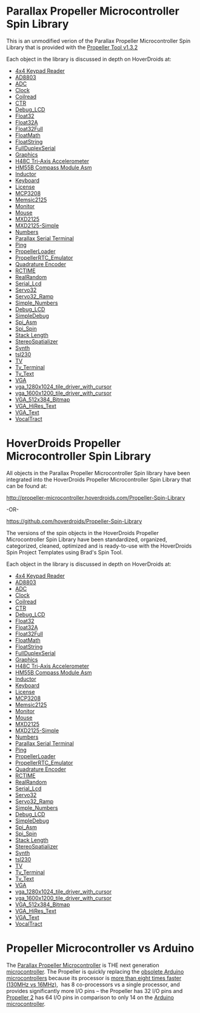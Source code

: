 <h1>Parallax Propeller Microcontroller Spin Library</h1>
<p>This is an unmodified verion of the Parallax Propeller Microcontroller Spin Library that is provided with the <a href="https://www.parallax.com/downloads/propeller-tool-software-windows-spin-assembly">Propeller Tool v1.3.2</a></p>
<p> Each object in the library is discussed in depth on HoverDroids at:</p>
<ul>
<li><a href='http://propeller-microcontroller.hoverdroids.com/parallax-propeller-spin-library/4x4-keypad-reader'>4x4 Keypad Reader</a></li>
<li><a href='http://propeller-microcontroller.hoverdroids.com/parallax-propeller-spin-library/ad8803'>AD8803</a></li>
<li><a href='http://propeller-microcontroller.hoverdroids.com/parallax-propeller-spin-library/adc'>ADC</a></li>
<li><a href='http://propeller-microcontroller.hoverdroids.com/parallax-propeller-spin-library/clock'>Clock</a></li>
<li><a href='http://propeller-microcontroller.hoverdroids.com/parallax-propeller-spin-library/coilread'>Coilread</a></li>
<li><a href='http://propeller-microcontroller.hoverdroids.com/parallax-propeller-spin-library/ctr'>CTR</a></li>
<li><a href='http://propeller-microcontroller.hoverdroids.com/parallax-propeller-spin-library/debug_lcd'>Debug_LCD</a></li>
<li><a href='http://propeller-microcontroller.hoverdroids.com/parallax-propeller-spin-library/float32'>Float32</a></li>
<li><a href='http://propeller-microcontroller.hoverdroids.com/parallax-propeller-spin-library/float32a'>Float32A</a></li>
<li><a href='http://propeller-microcontroller.hoverdroids.com/parallax-propeller-spin-library/float32full'>Float32Full</a></li>
<li><a href='http://propeller-microcontroller.hoverdroids.com/parallax-propeller-spin-library/floatmath'>FloatMath</a></li>
<li><a href='http://propeller-microcontroller.hoverdroids.com/parallax-propeller-spin-library/floatstring'>FloatString</a></li>
<li><a href='http://propeller-microcontroller.hoverdroids.com/parallax-propeller-spin-library/fullduplexserial'>FullDuplexSerial</a></li>
<li><a href='http://propeller-microcontroller.hoverdroids.com/parallax-propeller-spin-library/graphics'>Graphics</a></li>
<li><a href='http://propeller-microcontroller.hoverdroids.com/parallax-propeller-spin-library/h48c-tri-axis-accelerometer'>H48C Tri-Axis Accelerometer</a></li>
<li><a href='http://propeller-microcontroller.hoverdroids.com/parallax-propeller-spin-library/hm55b-compass-module-asm'>HM55B Compass Module Asm</a></li>
<li><a href='http://propeller-microcontroller.hoverdroids.com/parallax-propeller-spin-library/inductor'>Inductor</a></li>
<li><a href='http://propeller-microcontroller.hoverdroids.com/parallax-propeller-spin-library/keyboard'>Keyboard</a></li>
<li><a href='http://propeller-microcontroller.hoverdroids.com/parallax-propeller-spin-library/license'>License</a></li>
<li><a href='http://propeller-microcontroller.hoverdroids.com/parallax-propeller-spin-library/mcp3208'>MCP3208</a></li>
<li><a href='http://propeller-microcontroller.hoverdroids.com/parallax-propeller-spin-library/memsic2125'>Memsic2125</a></li>
<li><a href='http://propeller-microcontroller.hoverdroids.com/parallax-propeller-spin-library/monitor'>Monitor</a></li>
<li><a href='http://propeller-microcontroller.hoverdroids.com/parallax-propeller-spin-library/mouse'>Mouse</a></li>
<li><a href='http://propeller-microcontroller.hoverdroids.com/parallax-propeller-spin-library/mxd2125'>MXD2125</a></li>
<li><a href='http://propeller-microcontroller.hoverdroids.com/parallax-propeller-spin-library/mxd2125-simple'>MXD2125-Simple</a></li>
<li><a href='http://propeller-microcontroller.hoverdroids.com/parallax-propeller-spin-library/numbers'>Numbers</a></li>
<li><a href='http://propeller-microcontroller.hoverdroids.com/parallax-propeller-spin-library/parallax-serial-terminal'>Parallax Serial Terminal</a></li>
<li><a href='http://propeller-microcontroller.hoverdroids.com/parallax-propeller-spin-library/ping'>Ping</a></li>
<li><a href='http://propeller-microcontroller.hoverdroids.com/parallax-propeller-spin-library/propellerloader'>PropellerLoader</a></li>
<li><a href='http://propeller-microcontroller.hoverdroids.com/parallax-propeller-spin-library/propellerrtc_emulator'>PropellerRTC_Emulator</a></li>
<li><a href='http://propeller-microcontroller.hoverdroids.com/parallax-propeller-spin-library/quadrature-encoder'>Quadrature Encoder</a></li>
<li><a href='http://propeller-microcontroller.hoverdroids.com/parallax-propeller-spin-library/rctime'>RCTIME</a></li>
<li><a href='http://propeller-microcontroller.hoverdroids.com/parallax-propeller-spin-library/realrandom'>RealRandom</a></li>
<li><a href='http://propeller-microcontroller.hoverdroids.com/parallax-propeller-spin-library/serial_lcd'>Serial_Lcd</a></li>
<li><a href='http://propeller-microcontroller.hoverdroids.com/parallax-propeller-spin-library/servo32'>Servo32</a></li>
<li><a href='http://propeller-microcontroller.hoverdroids.com/parallax-propeller-spin-library/servo32_ramp'>Servo32_Ramp</a></li>
<li><a href='http://propeller-microcontroller.hoverdroids.com/parallax-propeller-spin-library/simple_numbers'>Simple_Numbers</a></li>
<li><a href='http://propeller-microcontroller.hoverdroids.com/parallax-propeller-spin-library/simple_serial'>Debug_LCD</a></li>
<li><a href='http://propeller-microcontroller.hoverdroids.com/parallax-propeller-spin-library/simpledebug'>SimpleDebug</a></li>
<li><a href='http://propeller-microcontroller.hoverdroids.com/parallax-propeller-spin-library/spi_asm'>Spi_Asm</a></li>
<li><a href='http://propeller-microcontroller.hoverdroids.com/parallax-propeller-spin-library/spi_spin'>Spi_Spin</a></li>
<li><a href='http://propeller-microcontroller.hoverdroids.com/parallax-propeller-spin-library/stack-length'>Stack Length</a></li>
<li><a href='http://propeller-microcontroller.hoverdroids.com/parallax-propeller-spin-library/stereospatializer'>StereoSpatializer</a></li>
<li><a href='http://propeller-microcontroller.hoverdroids.com/parallax-propeller-spin-library/synth'>Synth</a></li>
<li><a href='http://propeller-microcontroller.hoverdroids.com/parallax-propeller-spin-library/tsl230'>tsl230</a></li>
<li><a href='http://propeller-microcontroller.hoverdroids.com/parallax-propeller-spin-library/tv'>TV</a></li>
<li><a href='http://propeller-microcontroller.hoverdroids.com/parallax-propeller-spin-library/tv_terminal'>Tv_Terminal</a></li>
<li><a href='http://propeller-microcontroller.hoverdroids.com/parallax-propeller-spin-library/tv_text'>Tv_Text</a></li>
<li><a href='http://propeller-microcontroller.hoverdroids.com/parallax-propeller-spin-library/vga'>VGA</a></li>
<li><a href='http://propeller-microcontroller.hoverdroids.com/parallax-propeller-spin-library/vga_1280x1024_tile_driver_with_cursor'>vga_1280x1024_tile_driver_with_cursor</a></li>
<li><a href='http://propeller-microcontroller.hoverdroids.com/parallax-propeller-spin-library/vga_1600x1200_tile_driver_with_cursor'>vga_1600x1200_tile_driver_with_cursor</a></li>
<li><a href='http://propeller-microcontroller.hoverdroids.com/parallax-propeller-spin-library/vga_512x384_bitmap'>VGA_512x384_Bitmap</a></li>
<li><a href='http://propeller-microcontroller.hoverdroids.com/parallax-propeller-spin-library/vga_hires_text'>VGA_HiRes_Text</a></li>
<li><a href='http://propeller-microcontroller.hoverdroids.com/parallax-propeller-spin-library/vga_text'>VGA_Text</a></li>
<li><a href='http://propeller-microcontroller.hoverdroids.com/parallax-propeller-spin-library/vocaltract'>VocalTract</a></li>
</ul>
<h1>HoverDroids Propeller Microcontroller Spin Library</h1>
<p>All objects in the Parallax Propeller Microcontroller Spin library have been integrated into the HoverDroids Propeller Microcontroller Spin Library that can be found at:

http://propeller-microcontroller.hoverdroids.com/Propeller-Spin-Library

-OR-

https://github.com/hoverdroids/Propeller-Spin-Library</p>
</p>


<p>The versions of the spin objects in the HoverDroids Propeller Microcontroller Spin Library have been standardized, organized, categorized, cleaned, optimized and is ready-to-use with the HoverDroids Spin Project Templates using Brad's Spin Tool.</p>
<p> Each object in the library is discussed in depth on HoverDroids at:</p>
<ul>
<li><a href='http://propeller-microcontroller.hoverdroids.com/propeller-spin-library/4x4-keypad-reader'>4x4 Keypad Reader</a></li>
<li><a href='http://propeller-microcontroller.hoverdroids.com/propeller-spin-library/ad8803'>AD8803</a></li>
<li><a href='http://propeller-microcontroller.hoverdroids.com/propeller-spin-library/adc'>ADC</a></li>
<li><a href='http://propeller-microcontroller.hoverdroids.com/propeller-spin-library/clock'>Clock</a></li>
<li><a href='http://propeller-microcontroller.hoverdroids.com/propeller-spin-library/coilread'>Coilread</a></li>
<li><a href='http://propeller-microcontroller.hoverdroids.com/propeller-spin-library/ctr'>CTR</a></li>
<li><a href='http://propeller-microcontroller.hoverdroids.com/propeller-spin-library/debug_lcd'>Debug_LCD</a></li>
<li><a href='http://propeller-microcontroller.hoverdroids.com/propeller-spin-library/float32'>Float32</a></li>
<li><a href='http://propeller-microcontroller.hoverdroids.com/propeller-spin-library/float32a'>Float32A</a></li>
<li><a href='http://propeller-microcontroller.hoverdroids.com/propeller-spin-library/float32full'>Float32Full</a></li>
<li><a href='http://propeller-microcontroller.hoverdroids.com/propeller-spin-library/floatmath'>FloatMath</a></li>
<li><a href='http://propeller-microcontroller.hoverdroids.com/propeller-spin-library/floatstring'>FloatString</a></li>
<li><a href='http://propeller-microcontroller.hoverdroids.com/propeller-spin-library/fullduplexserial'>FullDuplexSerial</a></li>
<li><a href='http://propeller-microcontroller.hoverdroids.com/propeller-spin-library/graphics'>Graphics</a></li>
<li><a href='http://propeller-microcontroller.hoverdroids.com/propeller-spin-library/h48c-tri-axis-accelerometer'>H48C Tri-Axis Accelerometer</a></li>
<li><a href='http://propeller-microcontroller.hoverdroids.com/propeller-spin-library/hm55b-compass-module-asm'>HM55B Compass Module Asm</a></li>
<li><a href='http://propeller-microcontroller.hoverdroids.com/propeller-spin-library/inductor'>Inductor</a></li>
<li><a href='http://propeller-microcontroller.hoverdroids.com/propeller-spin-library/keyboard'>Keyboard</a></li>
<li><a href='http://propeller-microcontroller.hoverdroids.com/propeller-spin-library/license'>License</a></li>
<li><a href='http://propeller-microcontroller.hoverdroids.com/propeller-spin-library/mcp3208'>MCP3208</a></li>
<li><a href='http://propeller-microcontroller.hoverdroids.com/propeller-spin-library/memsic2125'>Memsic2125</a></li>
<li><a href='http://propeller-microcontroller.hoverdroids.com/propeller-spin-library/monitor'>Monitor</a></li>
<li><a href='http://propeller-microcontroller.hoverdroids.com/propeller-spin-library/mouse'>Mouse</a></li>
<li><a href='http://propeller-microcontroller.hoverdroids.com/propeller-spin-library/mxd2125'>MXD2125</a></li>
<li><a href='http://propeller-microcontroller.hoverdroids.com/propeller-spin-library/mxd2125-simple'>MXD2125-Simple</a></li>
<li><a href='http://propeller-microcontroller.hoverdroids.com/propeller-spin-library/numbers'>Numbers</a></li>
<li><a href='http://propeller-microcontroller.hoverdroids.com/propeller-spin-library/parallax-serial-terminal'>Parallax Serial Terminal</a></li>
<li><a href='http://propeller-microcontroller.hoverdroids.com/propeller-spin-library/ping'>Ping</a></li>
<li><a href='http://propeller-microcontroller.hoverdroids.com/propeller-spin-library/propellerloader'>PropellerLoader</a></li>
<li><a href='http://propeller-microcontroller.hoverdroids.com/propeller-spin-library/propellerrtc_emulator'>PropellerRTC_Emulator</a></li>
<li><a href='http://propeller-microcontroller.hoverdroids.com/propeller-spin-library/quadrature-encoder'>Quadrature Encoder</a></li>
<li><a href='http://propeller-microcontroller.hoverdroids.com/propeller-spin-library/rctime'>RCTIME</a></li>
<li><a href='http://propeller-microcontroller.hoverdroids.com/propeller-spin-library/realrandom'>RealRandom</a></li>
<li><a href='http://propeller-microcontroller.hoverdroids.com/propeller-spin-library/serial_lcd'>Serial_Lcd</a></li>
<li><a href='http://propeller-microcontroller.hoverdroids.com/propeller-spin-library/servo32'>Servo32</a></li>
<li><a href='http://propeller-microcontroller.hoverdroids.com/propeller-spin-library/servo32_ramp'>Servo32_Ramp</a></li>
<li><a href='http://propeller-microcontroller.hoverdroids.com/propeller-spin-library/simple_numbers'>Simple_Numbers</a></li>
<li><a href='http://propeller-microcontroller.hoverdroids.com/propeller-spin-library/simple_serial'>Debug_LCD</a></li>
<li><a href='http://propeller-microcontroller.hoverdroids.com/propeller-spin-library/simpledebug'>SimpleDebug</a></li>
<li><a href='http://propeller-microcontroller.hoverdroids.com/propeller-spin-library/spi_asm'>Spi_Asm</a></li>
<li><a href='http://propeller-microcontroller.hoverdroids.com/propeller-spin-library/spi_spin'>Spi_Spin</a></li>
<li><a href='http://propeller-microcontroller.hoverdroids.com/propeller-spin-library/stack-length'>Stack Length</a></li>
<li><a href='http://propeller-microcontroller.hoverdroids.com/propeller-spin-library/stereospatializer'>StereoSpatializer</a></li>
<li><a href='http://propeller-microcontroller.hoverdroids.com/propeller-spin-library/synth'>Synth</a></li>
<li><a href='http://propeller-microcontroller.hoverdroids.com/propeller-spin-library/tsl230'>tsl230</a></li>
<li><a href='http://propeller-microcontroller.hoverdroids.com/propeller-spin-library/tv'>TV</a></li>
<li><a href='http://propeller-microcontroller.hoverdroids.com/propeller-spin-library/tv_terminal'>Tv_Terminal</a></li>
<li><a href='http://propeller-microcontroller.hoverdroids.com/propeller-spin-library/tv_text'>Tv_Text</a></li>
<li><a href='http://propeller-microcontroller.hoverdroids.com/propeller-spin-library/vga'>VGA</a></li>
<li><a href='http://propeller-microcontroller.hoverdroids.com/propeller-spin-library/vga_1280x1024_tile_driver_with_cursor'>vga_1280x1024_tile_driver_with_cursor</a></li>
<li><a href='http://propeller-microcontroller.hoverdroids.com/propeller-spin-library/vga_1600x1200_tile_driver_with_cursor'>vga_1600x1200_tile_driver_with_cursor</a></li>
<li><a href='http://propeller-microcontroller.hoverdroids.com/propeller-spin-library/vga_512x384_bitmap'>VGA_512x384_Bitmap</a></li>
<li><a href='http://propeller-microcontroller.hoverdroids.com/propeller-spin-library/vga_hires_text'>VGA_HiRes_Text</a></li>
<li><a href='http://propeller-microcontroller.hoverdroids.com/propeller-spin-library/vga_text'>VGA_Text</a></li>
<li><a href='http://propeller-microcontroller.hoverdroids.com/propeller-spin-library/vocaltract'>VocalTract</a></li>
</ul>


<H1>Propeller Microcontroller vs Arduino</H1>
<p style="text-align: left;">The <a href="https://www.parallax.com/product/p8x32a-q44">Parallax Propeller Microcontroller</a> is THE next generation <a href="https://en.wikipedia.org/wiki/Microcontroller">microcontroller</a>. The Propeller is quickly replacing the <a href="https://forum.arduino.cc/index.php?topic=381308.0">obsolete Arduino microcontrollers</a> because its processor is <a href="http://forums.parallax.com/discussion/120079/can-you-overclock-the-propeller-with-extreme-measures">more than eight times faster (130MHz vs 16MHz)</a>,&nbsp; has 8 co-processors vs a single processor, and provides significantly more I/O pins – the Propeller has 32 I/O pins and <a href="https://www.parallax.com/product/64000-es">Propeller 2</a> has 64 I/O pins in comparison to only 14 on the <a href="https://store.arduino.cc/arduino-mega-2560-rev3">Arduino microcontroller</a>.</p>